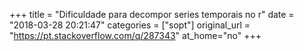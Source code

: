 +++
title = "Dificuldade para decompor series temporais no r"
date = "2018-03-28 20:21:47"
categories = ["sopt"]
original_url = "https://pt.stackoverflow.com/q/287343"
at_home="no"
+++

